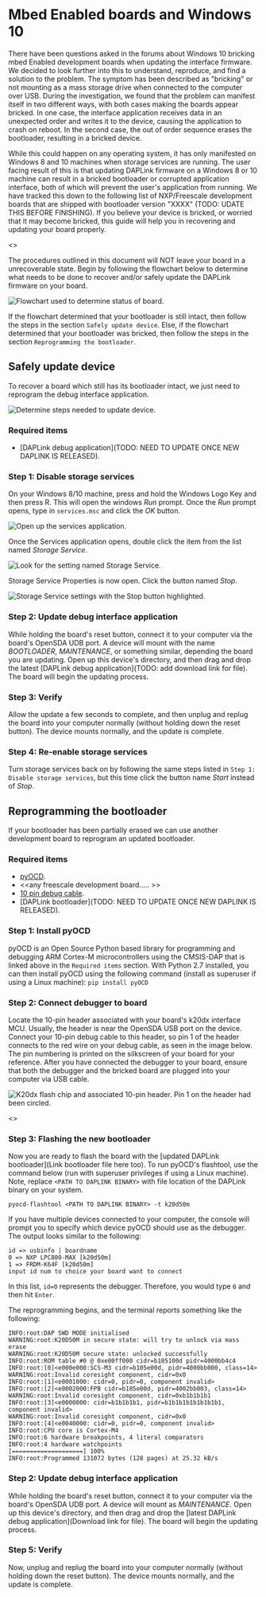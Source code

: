 # Mbed Enabled boards and Windows 10
There have been questions asked in the forums about Windows 10 bricking mbed Enabled development boards when updating the interface firmware. We decided to look further into this to understand, reproduce, and find a solution to the problem. The symptom has been described as "bricking" or not mounting as a mass storage drive when connected to the computer over USB. During the investigation, we found that the problem can manifest itself in two different ways, with both cases making the boards appear bricked. In one case, the interface application receives data in an unexpected order and writes it to the device, causing the application to crash on reboot. In the second case, the out of order sequence erases the bootloader, resulting in a bricked device.

While this could happen on any operating system, it has only manifested on Windows 8 and 10 machines when storage services are running. The user facing result of this is that updating DAPLink firmware on a Windows 8 or 10 machine can result in a bricked bootloader or corrupted application interface, both of which will prevent the user's application from running. We have tracked this down to the following list of NXP/Freescale development boards that are shipped with bootloader version "XXXX" (TODO: UDATE THIS BEFORE FINISHING). If you believe your device is bricked, or worried that it may become bricked, this guide will help you in recovering and updating your board properly.

<<insert list of boards and versions here>>

The procedures outlined in this document will NOT leave your board in a unrecoverable state. Begin by following the flowchart below to determine what needs to be done to recover and/or safely update the DAPLink firmware on your board.

![](images/flowchart.png "Flowchart used to determine status of board.")

If the flowchart determined that your bootloader is still intact, then follow the steps in the section `Safely update device`. Else, if the flowchart determined that your bootloader was bricked, then follow the steps in the section `Reprogramming the bootloader`.

## Safely update device
To recover a board which still has its bootloader intact, we just need to reprogram the debug interface application.

![](images/os_flowchart.png "Determine steps needed to update device.")

### Required items
* [DAPLink debug application](TODO: NEED TO UPDATE ONCE NEW DAPLINK IS RELEASED).

### Step 1: Disable storage services
On your Windows 8/10 machine, press and hold the Windows Logo Key and then press R. This will open the windows _Run_ prompt. Once the _Run_ prompt opens, type in ```services.msc``` and click the _OK_ button.

![](images/run.png "Open up the services application.")

Once the Services application opens, double click the item from the list named _Storage Service_.  

![](images/services.png "Look for the setting named Storage Service.")

Storage Service Properties is now open. Click the button named _Stop_.

![](images/stop.png "Storage Service settings with the Stop button highlighted.")

### Step 2: Update debug interface application
While holding the board's reset button, connect it to your computer via the board's OpenSDA UDB port. A device will mount with the name _BOOTLOADER_, _MAINTENANCE_, or something similar, depending the board you are updating. Open up this device's directory, and then drag and drop the latest [DAPLink debug application](TODO: add download link for file). The board will begin the updating process.

### Step 3: Verify
Allow the update a few seconds to complete, and then unplug and replug the board into your computer normally (without holding down the reset button). The device mounts normally, and the update is complete.

### Step 4: Re-enable storage services
Turn storage services back on by following the same steps listed in ```Step 1: Disable storage services```, but this time click the button name _Start_ instead of _Stop_.

## Reprogramming the bootloader
If your bootloader has been partially erased we can use another development board to reprogram an updated bootloader.

### Required items
* [pyOCD](https://github.com/mbedmicro/pyOCD).
* <<any freescale  development board….. >>
* [10 pin debug cable](https://www.adafruit.com/product/1675).
* [DAPLink bootloader](TODO: NEED TO UPDATE ONCE NEW DAPLINK IS RELEASED).

### Step 1: Install pyOCD
pyOCD is an Open Source Python based library for programming and debugging ARM Cortex-M microcontrollers using the CMSIS-DAP that is linked above in the `Required items` section. With Python 2.7 installed, you can then install pyOCD using the following command (install as superuser if using a Linux machine):
`pip install pyOCD`

### Step 2: Connect debugger to board
Locate the 10-pin header associated with your board's k20dx interface MCU. Usually, the header is near the OpenSDA USB port on the device. Connect your 10-pin debug cable to this header, so pin 1 of the header connects to the red wire on your debug cable, as seen in the image below. The pin numbering is printed on the silkscreen of your board for your reference. After you have connected the debugger to your board, ensure that both the debugger and the bricked board are plugged into your computer via USB cable.

![](images/header.png "K20dx flash chip and associated 10-pin header. Pin 1 on the header had been circled.")

<<image should be a freescale board connected to a freescale board>>

### Step 3: Flashing the new bootloader
Now you are ready to flash the board with the [updated DAPLink bootloader](Link bootloader file here too). To run pyOCD's flashtool, use the command below (run with superuser privileges if using a Linux machine). Note, replace `<PATH TO DAPLINK BINARY>` with file location of the DAPLink binary on your system.

`pyocd-flashtool <PATH TO DAPLINK BINARY> -t k20d50m`

If you have multiple devices connected to your computer, the console will prompt you to specify which device pyOCD should use as the debugger. The output looks similar to the following:
```
id => usbinfo | boardname
0 => NXP LPC800-MAX [k20d50m]
1 => FRDM-K64F [k20d50m]
input id num to choice your board want to connect
```
In this list, `id=0` represents the debugger. Therefore, you would type `0` and then hit `Enter`.

The reprogramming begins, and the terminal reports something like the following:

```
INFO:root:DAP SWD MODE initialised
WARNING:root:K20D50M in secure state: will try to unlock via mass erase
WARNING:root:K20D50M secure state: unlocked successfully
INFO:root:ROM table #0 @ 0xe00ff000 cidr=b105100d pidr=4000bb4c4
INFO:root:[0]<e000e000:SCS-M3 cidr=b105e00d, pidr=4000bb000, class=14>
WARNING:root:Invalid coresight component, cidr=0x0
INFO:root:[1]<e0001000: cidr=0, pidr=0, component invalid>
INFO:root:[2]<e0002000:FPB cidr=b105e00d, pidr=4002bb003, class=14>
WARNING:root:Invalid coresight component, cidr=0xb1b1b1b1
INFO:root:[3]<e0000000: cidr=b1b1b1b1, pidr=b1b1b1b1b1b1b1b1, component invalid>
WARNING:root:Invalid coresight component, cidr=0x0
INFO:root:[4]<e0040000: cidr=0, pidr=0, component invalid>
INFO:root:CPU core is Cortex-M4
INFO:root:6 hardware breakpoints, 4 literal comparators
INFO:root:4 hardware watchpoints
[====================] 100%
INFO:root:Programmed 131072 bytes (128 pages) at 25.32 kB/s

```

### Step 2: Update debug interface application
While holding the board's reset button, connect it to your computer via the board's OpenSDA UDB port. A device will mount as _MAINTENANCE_. Open up this device's directory, and then drag and drop the [latest DAPLink debug application](Download link for file). The board will begin the updating process.

### Step 5: Verify
Now, unplug and replug the board into your computer normally (without holding down the reset button). The device mounts normally, and the update is complete.
